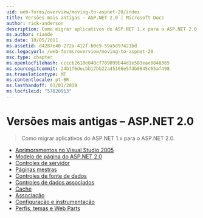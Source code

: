 ```yaml
---
uid: web-forms/overview/moving-to-aspnet-20/index
title: Versões mais antigas – ASP.NET 2.0 | Microsoft Docs
author: rick-anderson
description: Como migrar aplicativos do ASP.NET 1.x para o ASP.NET 2.0.
ms.author: riande
ms.date: 10/05/2011
ms.assetid: d4287e40-272a-412f-b0e9-59a5d97421bd
msc.legacyurl: /web-forms/overview/moving-to-aspnet-20
msc.type: chapter
ms.openlocfilehash: ccccb2610e040cf709099b44d1e583eae0848365
ms.sourcegitcommit: 24b1f6decbb17bb22a45166e5fdb0845c65af498
ms.translationtype: MT
ms.contentlocale: pt-BR
ms.lasthandoff: 03/01/2019
ms.locfileid: "57020913"
---
```

<a name="older-versions---aspnet-20"></a>Versões mais antigas – ASP.NET 2.0
====================
> Como migrar aplicativos do ASP.NET 1.x para o ASP.NET 2.0.


- [Aprimoramentos no Visual Studio 2005](improvements-in-visual-studio-2005.md)
- [Modelo de página do ASP.NET 2.0](the-asp-net-2-0-page-model.md)
- [Controles de servidor](server-controls.md)
- [Páginas mestras](master-pages.md)
- [Controles de fonte de dados](data-source-controls.md)
- [Controles de dados associados](data-bound-controls.md)
- [Cache](caching.md)
- [Associação](membership.md)
- [Configuração e instrumentação](configuration-and-instrumentation.md)
- [Perfis, temas e Web Parts](profiles-themes-and-web-parts.md)
